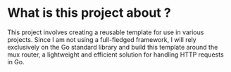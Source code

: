 # What is this project about ?

This project involves creating a reusable template for use in various projects.
Since I am not using a full-fledged framework, I will rely exclusively on the Go standard library
and build this template around the mux router, a lightweight and efficient solution for handling
HTTP requests in Go.
